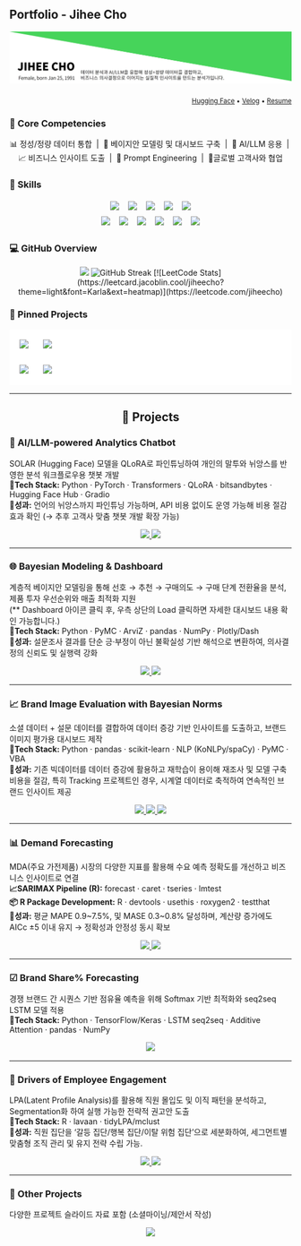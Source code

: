 ## Portfolio - Jihee Cho
<p align="center">
    <img src="https://github.com/jay-lay-down/jay-lay-down/blob/main/assets/image_2.jpg" alt="Header image">
  </a>
</p>

<p align="right">
  <sub>
    <a href="https://huggingface.co/Jay1121">Hugging Face</a> •
    <a href="https://velog.io/@jaylaydown">Velog</a> •
    <a href="https://github.com/jay-lay-down/jiheecho/blob/main/assets/RESUME.md">Resume</a>
  </sub>
</p>

### 🔑 Core Competencies
<p align="center">
  📊 정성/정량 데이터 통합 &nbsp;|&nbsp; 🧠 베이지안 모델링 및 대시보드 구축 &nbsp;|&nbsp; 🤖 AI/LLM 응용
  &nbsp;|&nbsp; <br/> 📈 비즈니스 인사이트 도출 &nbsp;|&nbsp; 🧩 Prompt Engineering &nbsp;|&nbsp;  🤝글로벌 고객사와 협업 
</p>

### 🧰 Skills
<p align="center">
  <img src="https://img.shields.io/badge/Python-3776AB?logo=python&logoColor=white&style=for-the-badge" style="margin:4px 6px;" />
  <img src="https://img.shields.io/badge/PyTorch-EE4C2C?logo=pytorch&logoColor=white&style=for-the-badge" style="margin:4px 6px;" />
  <img src="https://img.shields.io/badge/TensorFlow-FF6F00?logo=tensorflow&logoColor=white&style=for-the-badge" style="margin:4px 6px;" />
  <img src="https://img.shields.io/badge/R-276DC3?logo=r&logoColor=white&style=for-the-badge" style="margin:4px 6px;" />
  <img src="https://img.shields.io/badge/SQL-336791?logo=postgresql&logoColor=white&style=for-the-badge" style="margin:4px 6px;" />
  <br/>
  <img src="https://img.shields.io/badge/Tableau-E97627?logo=tableau&logoColor=white&style=for-the-badge" style="margin:4px 6px;" />
  <img src="https://img.shields.io/badge/Hadoop-66CCFF?logo=apachehadoop&logoColor=black&style=for-the-badge" style="margin:4px 6px;" />
  <img src="https://img.shields.io/badge/Excel-217346?logo=microsoftexcel&logoColor=white&style=for-the-badge" style="margin:4px 6px;" />
  <img src="https://img.shields.io/badge/PowerPoint-B7472A?logo=microsoftpowerpoint&logoColor=white&style=for-the-badge" style="margin:4px 6px;" />
  <img src="https://img.shields.io/badge/HuggingFace-FFD21E?logo=huggingface&logoColor=black&style=for-the-badge" style="margin:4px 6px;" />
    <img src="https://img.shields.io/badge/SPSS-0066CC?logo=ibm&logoColor=white&style=for-the-badge" style="margin:4px 6px;" />
</p>

### 💻 GitHub Overview
<p align="center">
  <img src="https://github-readme-stats.vercel.app/api/top-langs/?username=jay-lay-down&layout=compact&theme=default" height="170" />
  <img src="https://streak-stats.demolab.com?user=jay-lay-down&theme=default&date_format=%5BY.%5Dn.j&hide_border=true&cache_seconds=86400&v=2" alt="GitHub Streak" />
 [![LeetCode Stats](https://leetcard.jacoblin.cool/jiheecho?theme=light&font=Karla&ext=heatmap)](https://leetcode.com/jiheecho)

</p>

### 📌 Pinned Projects
<table align="center" style="background:#ffffff;border-collapse:separate;border-spacing:10px;">
  <tr>
    <td style="background:#ffffff;padding:8px;border-radius:10px;">
      <a href="https://github.com/jay-lay-down/jay-chatbot">
        <img src="https://github-readme-stats.vercel.app/api/pin/?username=jay-lay-down&repo=jay-chatbot&hide_border=true&bg_color=ffffff&border_color=dddddd&v=6" />
      </a>
    </td>
    <td style="background:#ffffff;padding:8px;border-radius:10px;">
      <a href="https://github.com/jay-lay-down/bayesian_dashboard">
        <img src="https://github-readme-stats.vercel.app/api/pin/?username=jay-lay-down&repo=bayesian_dashboard&hide_border=true&bg_color=ffffff&border_color=dddddd&v=6" />
      </a>
    </td>
  </tr>
  <tr>
    <td style="background:#ffffff;padding:8px;border-radius:10px;">
      <a href="https://github.com/jay-lay-down/demand_forecasting">
        <img src="https://github-readme-stats.vercel.app/api/pin/?username=jay-lay-down&repo=demand_forecasting&hide_border=true&bg_color=ffffff&border_color=dddddd&v=6" />
      </a>
    </td>
    <td style="background:#ffffff;padding:8px;border-radius:10px;">
      <a href="https://github.com/jay-lay-down/bayesian_norm">
        <img src="https://github-readme-stats.vercel.app/api/pin/?username=jay-lay-down&repo=bayesian_norm&hide_border=true&bg_color=ffffff&border_color=dddddd&v=6" />
      </a>
    </td>
  </tr>
</table>

---
<h2 align="center">📒 Projects</h2>

### 🤖 AI/LLM-powered Analytics Chatbot
SOLAR (Hugging Face) 모델을 QLoRA로 파인튜닝하여 개인의 말투와 뉘앙스를 반영한 분석 워크플로우용 챗봇 개발\
**🧩Tech Stack:** Python · PyTorch · Transformers · QLoRA · bitsandbytes · Hugging Face Hub · Gradio\
**🍏성과:** 언어의 뉘앙스까지 파인튜닝 가능하며, API 비용 없이도 운영 가능해 비용 절감 효과 확인 (→ 추후 고객사 맞춤 챗봇 개발 확장 가능)
<p align="center">
  <a href="https://github.com/jay-lay-down/jay-chatbot">
    <img src="https://img.shields.io/badge/Repo-181717?style=for-the-badge&logo=github&logoColor=white" />
  </a>
  <a href="https://velog.io/@jaylaydown/series/side-project-1">
    <img src="https://img.shields.io/badge/Blog-20C997?style=for-the-badge&logo=velog&logoColor=white" />
  </a>
</p>

---
### 🌐 Bayesian Modeling & Dashboard
계층적 베이지안 모델링을 통해 선호 → 추천 → 구매의도 → 구매 단계 전환율을 분석, 제품 투자 우선순위와 매출 최적화 지원\
(** Dashboard 아이콘 클릭 후, 우측 상단의 Load 클릭하면 자세한 대시보드 내용 확인 가능합니다.)\
**🧩Tech Stack:** Python · PyMC · ArviZ · pandas · NumPy · Plotly/Dash\
**🍏성과:** 설문조사 결과를 단순 긍·부정이 아닌 불확실성 기반 해석으로 변환하여, 의사결정의 신뢰도 및 실행력 강화
<p align="center">
  <a href="https://github.com/jay-lay-down/bayesian_dashboard">
    <img src="https://img.shields.io/badge/Repo-181717?style=for-the-badge&logo=github&logoColor=white" />
  </a>
  <a href="https://jay1121-bayesian-dashboard.hf.space">
    <img src="https://img.shields.io/badge/Dashboard-2DD4BF?style=for-the-badge&logo=tableau&logoColor=white" />
  </a>
</p>

---
### 📈 Brand Image Evaluation with Bayesian Norms
소셜 데이터 + 설문 데이터를 결합하여 데이터 증강 기반 인사이트를 도출하고, 브랜드 이미지 평가용 대시보드 제작\
**🧩Tech Stack:** Python · pandas · scikit-learn · NLP (KoNLPy/spaCy) · PyMC · VBA  
**🍏성과:** 기존 빅데이터를 데이터 증강에 활용하고 재학습이 용이해 재조사 및 모델 구축 비용을 절감, 특히 Tracking 프로젝트인 경우, 시계열 데이터로 축적하여 연속적인 브랜드 인사이트 제공
<p align="center">
  <a href="https://github.com/jay-lay-down/bayesian_norm">
    <img src="https://img.shields.io/badge/Repo-181717?style=for-the-badge&logo=github&logoColor=white" />
  </a>
  <a href="https://velog.io/@jaylaydown/BayesianAdjectiveNorm">
    <img src="https://img.shields.io/badge/Blog-20C997?style=for-the-badge&logo=velog&logoColor=white" />
  </a>
  <a href="https://github.com/jay-lay-down/bayesian_norm/blob/main/assets/bayesian_norm_fin.xlsm">
    <img src="https://img.shields.io/badge/Dashboard-2DD4BF?style=for-the-badge&logo=tableau&logoColor=white" />
  </a>
</p>

---

### 📊 Demand Forecasting
MDA(주요 가전제품) 시장의 다양한 지표를 활용해 수요 예측 정확도를 개선하고 비즈니스 인사이트로 연결\
**📈SARIMAX Pipeline (R):** forecast · caret · tseries · lmtest\
**📦 R Package Development:** R · devtools · usethis · roxygen2 · testthat\
**🍏성과:** 평균 MAPE 0.9~7.5%, 및 MASE 0.3~0.8% 달성하며, 계산량 증가에도 AICc ±5 이내 유지 → 정확성과 안정성 동시 확보
<p align="center">
  <a href="https://github.com/jay-lay-down/demand_forecasting">
    <img src="https://img.shields.io/badge/Repo-181717?style=for-the-badge&logo=github&logoColor=white" />
  </a>
  <a href="https://github.com/jay-lay-down/demand_forecasting/blob/main/assets/Example_Forecasting%20Projects.pdf">
    <img src="https://img.shields.io/badge/Slides-6B7280?style=for-the-badge&logo=microsoftpowerpoint&logoColor=white" />
  </a>
</p>

---

### ☑ Brand Share% Forecasting
경쟁 브랜드 간 시퀀스 기반 점유율 예측을 위해 Softmax 기반 최적화와 seq2seq LSTM 모델 적용\
**🧩Tech Stack:** Python · TensorFlow/Keras · LSTM seq2seq · Additive Attention · pandas · NumPy  
<p align="center">
  <a href="https://github.com/jay-lay-down/seq2seq_softmax">
    <img src="https://img.shields.io/badge/Repo-181717?style=for-the-badge&logo=github&logoColor=white" />
  </a>
</p>

---
### 👥  Drivers of Employee Engagement
LPA(Latent Profile Analysis)를 활용해 직원 몰입도 및 이직 패턴을 분석하고, Segmentation화 하여 실행 가능한 전략적 권고안 도출\
**🧩Tech Stack:** R · lavaan · tidyLPA/mclust\
**🍏성과:** 직원 집단을 ‘갈등 집단/행복 집단/이탈 위험 집단’으로 세분화하여, 세그먼트별 맞춤형 조직 관리 및 유지 전략 수립 가능.
<p align="center">
  <a href="https://github.com/jay-lay-down/LPA_synthetic_vars">
    <img src="https://img.shields.io/badge/Repo-181717?style=for-the-badge&logo=github&logoColor=white" />
  </a>
  <a href="https://github.com/jay-lay-down/LPA_synthetic_vars/blob/main/assets/LPA_example.pdf">
    <img src="https://img.shields.io/badge/Slides-6B7280?style=for-the-badge&logo=microsoftpowerpoint&logoColor=white" />
  </a>
</p>

---

### 🔢 Other Projects
다양한 프로젝트 슬라이드 자료 포함 (소셜마이닝/제안서 작성)
<p align="center">
  <a href="https://github.com/jay-lay-down/jay-lay-down/blob/main/assets/Example_projects.pdf">
    <img src="https://img.shields.io/badge/Slides-6B7280?style=for-the-badge&logo=microsoftpowerpoint&logoColor=white" />
  </a>
</p>

